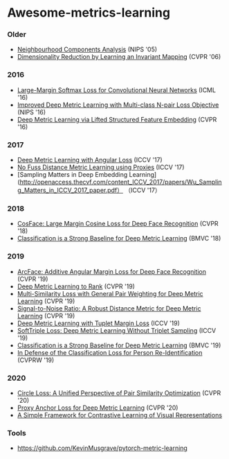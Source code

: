 # Awesome-metrics-learning

### Older
- [Neighbourhood Components Analysis](https://www.cs.toronto.edu/~hinton/absps/nca.pdf) (NIPS '05)
- [Dimensionality Reduction by Learning an Invariant Mapping](http://yann.lecun.com/exdb/publis/pdf/hadsell-chopra-lecun-06.pdf) (CVPR '06)

### 2016
- [Large-Margin Softmax Loss for Convolutional Neural Networks](https://arxiv.org/abs/1612.02295) (ICML '16)
- [Improved Deep Metric Learning with Multi-class N-pair Loss Objective](https://papers.nips.cc/paper/6200-improved-deep-metric-learning-with-multi-class-n-pair-loss-objective) (NIPS '16)
- [Deep Metric Learning via Lifted Structured Feature Embedding](https://arxiv.org/abs/1511.06452) (CVPR '16)

### 2017 
- [Deep Metric Learning with Angular Loss](https://arxiv.org/abs/1708.01682) (ICCV '17)
- [No Fuss Distance Metric Learning using Proxies](https://arxiv.org/abs/1703.07464) (ICCV '17)
- [Sampling Matters in Deep Embedding Learning](http://openaccess.thecvf.com/content_ICCV_2017/papers/Wu_Sampling_Matters_in_ICCV_2017_paper.pdf） （ICCV '17）

### 2018
- [CosFace: Large Margin Cosine Loss for Deep Face Recognition](https://arxiv.org/abs/1801.09414) (CVPR '18)
- [Classification is a Strong Baseline for Deep Metric Learning](https://arxiv.org/abs/1811.12649) (BMVC '18)

### 2019
- [ArcFace: Additive Angular Margin Loss for Deep Face Recognition](https://arxiv.org/abs/1801.07698) (CVPR '19)
- [Deep Metric Learning to Rank](http://cs-people.bu.edu/hekun/papers/CVPR2019FastAP.pdf) (CVPR '19)
- [Multi-Similarity Loss with General Pair Weighting for Deep Metric Learning](https://arxiv.org/abs/1904.06627) (CVPR '19)
- [Signal-to-Noise Ratio: A Robust Distance Metric for Deep Metric Learning](http://openaccess.thecvf.com/content_CVPR_2019/papers/Yuan_Signal-To-Noise_Ratio_A_Robust_Distance_Metric_for_Deep_Metric_Learning_CVPR_2019_paper.pdf) (CVPR '19)
- [Deep Metric Learning with Tuplet Margin Loss](http://openaccess.thecvf.com/content_ICCV_2019/papers/Yu_Deep_Metric_Learning_With_Tuplet_Margin_Loss_ICCV_2019_paper.pdf) (ICCV '19)
- [SoftTriple Loss: Deep Metric Learning Without Triplet Sampling](http://openaccess.thecvf.com/content_ICCV_2019/papers/Qian_SoftTriple_Loss_Deep_Metric_Learning_Without_Triplet_Sampling_ICCV_2019_paper.pdf) (ICCV '19)
- [Classification is a Strong Baseline for Deep Metric Learning](https://arxiv.org/abs/1811.12649) (BMVC '19)
- [In Defense of the Classification Loss for Person Re-Identification](http://openaccess.thecvf.com/content_CVPRW_2019/papers/TRMTMCT/Zhai_In_Defense_of_the_Classification_Loss_for_Person_Re-Identification_CVPRW_2019_paper.pdf) (CVPRW '19)

### 2020
- [Circle Loss: A Unified Perspective of Pair Similarity Optimization](https://arxiv.org/abs/2002.10857) (CVPR '20)
- [Proxy Anchor Loss for Deep Metric Learning](https://arxiv.org/abs/2003.13911) (CVPR '20)
- [A Simple Framework for Contrastive Learning of Visual Representations](https://arxiv.org/abs/2002.05709)


### Tools
- https://github.com/KevinMusgrave/pytorch-metric-learning
